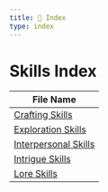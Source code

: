 ```yaml
---
title: 📑 Index
type: index
---
```


# Skills Index

| File Name                                         |
| ------------------------------------------------- |
| [Crafting Skills](../Crafting%20Skills)           |
| [Exploration Skills](../Exploration%20Skills)     |
| [Interpersonal Skills](../Interpersonal%20Skills) |
| [Intrigue Skills](../Intrigue%20Skills)           |
| [Lore Skills](../Lore%20Skills)                   |
